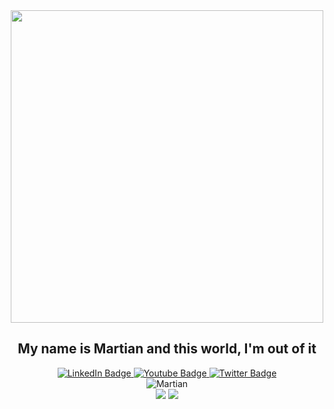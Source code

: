 <div id="header" align="center">
  <img src="https://media.giphy.com/media/xFkgeu7dhfgqqxJqmj/giphy.gif" width="500"/>
  <h2>My name is Martian and this world, I'm out of it</h2>
</div>
<div id="badges" align="center">
  <a href="https://www.linkedin.com/in/manav-rajpurohit-762109245/">
    <img src="https://img.shields.io/badge/LinkedIn-blue?style=for-the-badge&logo=linkedin&logoColor=white" alt="LinkedIn Badge"/>
  </a>
  <a href="https://www.youtube.com/channel/UC6ZGjOHtKnUv4irkMDejarg">
    <img src="https://img.shields.io/badge/YouTube-red?style=for-the-badge&logo=youtube&logoColor=white" alt="Youtube Badge"/>
  </a>
  <a href="https://twitter.com/_just__chill_">
    <img src="https://img.shields.io/badge/Twitter-blue?style=for-the-badge&logo=twitter&logoColor=white" alt="Twitter Badge"/>
  </a>
</div>
<div align="center">
  <img src="https://komarev.com/ghpvc/?username=Manavr472&style=flat-square&color=blue" alt="Martian"/>
</div>
<div align="center">
  <img src = "https://github-readme-stats.vercel.app/api?username=Manavr472&show_icons=true&theme=radical" />
  <img src="https://github-readme-stats.vercel.app/api/top-langs/?username=Manavr472&layout=compact" />
</div>
